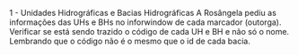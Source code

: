 1 - Unidades Hidrográficas e Bacias Hidrográficas
    A Rosângela pediu as informações das UHs e BHs no inforwindow de cada marcador (outorga). Verificar se está sendo trazido o código de cada UH e BH e não só o nome. Lembrando que  o código não é  o mesmo que o id de cada bacia.

